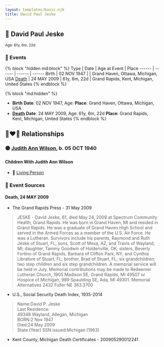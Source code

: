 ```yaml
---
layout: templates/basic.njk
title: David Paul Jeske
---
```

## 🔵 David Paul Jeske
<small>Age: 61y, 6m, 22d</small>


### 📆 Events

{% block "hidden md:block" %}
Type | Date | Age at Event | Place
------ | ------ | ------ | ------
Birth | 02 NOV 1947 |  | Grand Haven, Ottawa, Michigan, USA
[Death](#event-event-3) | 24 MAY 2009 | 61y, 6m, 22d | Grand Rapids, Kent, Michigan, United States
{% endblock %}

{% block "md:hidden" %}
- **Birth**
**Date**: 02 NOV 1947, Age:
**Place**: Grand Haven, Ottawa, Michigan, USA
- **[Death](#event-event-3)**
**Date**: 24 MAY 2009, Age: 61y, 6m, 22d
**Place**: Grand Rapids, Kent, Michigan, United States
{% endblock %}

## 👩‍❤️‍👨 Relationships

### 🟣 [Judith Ann Wilson](/people/5/50745588), b. 05 OCT 1940

#### Children With Judith Ann Wilson
* 🔵 [Living Person](/people/8/87801312)
### 📰 Event Sources

#### <a id="event-event-3"></a> Death, 24 MAY 2009
* The Grand Rapids Press  - 31 May 2009
>   
  > JESKE - David Jeske, 61, died May 24, 2009 at Spectrum Community Health, Grand Rapids. He was born in Grand Haven, MI and resided in Grand Rapids. He was a graduate of Grand Haven High School and served in the Armed Forces as a member of the U.S. Air Force. He was a Lutheran. Survivors include his parents, Raymond and Ruth Jeske of Stuart, FL; sons, Scott of Mesa, AZ, and Travis of Wayland, MI; daughter, Tammy Goodwin of Holdenville, OK; sisters, Beverly Fortino of Grand Rapids, Barbara of Clifton Park, NY, and Cynthia Libratore of Stuart, FL; brother, Brad of Stuart, FL; six grandchildren; two step children and six step grandchildren. A memorial service will be held in July. Memorial contributions may be made to Redeemer Lutheran Church, 1905 Madison SE, Grand Rapids, MI 49507 or Hospice of Michigan, 989 Spaulding SE, Ada, MI 49301. Memorial Alternatives 2432 Fuller NE 363.3700
* U.S., Social Security Death Index, 1935-2014
>   
  > Name:David P. Jeske  
  > Last Residence:  
  > 49348 Wayland, Allegan, Michigan  
  > BORN:2 Nov 1947  
  > Died:24 May 2009  
  > State (Year) SSN issued:Michigan (1963)
* Kent County, Michigan Death Certificates  - 200905290012241
